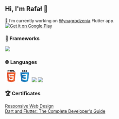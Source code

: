 <!--
**RafalDadas/RafalDadas** is a ✨ _special_ ✨ repository because its `README.md` (this file) appears on your GitHub profile.

Here are some ideas to get you started:

- 🔭 I’m currently working on ...
- 🌱 I’m currently learning ...
- 👯 I’m looking to collaborate on ...
- 🤔 I’m looking for help with ...
- 💬 Ask me about ...
- 📫 How to reach me: ...
- 😄 Pronouns: ...
- ⚡ Fun fact: ...
-->

<!-- Play Store Badge: https://github.com/RafalDadas/RafalDadas/assets/58176891/cb0b5947-23f8-49da-a86f-4d48397179ef -->

## Hi, I'm Rafał 👋
🔭 I’m currently working on [Wynagrodzenia](https://play.google.com/store/apps/details?id=dev.dadas.wynagrodzenia) Flutter app.<br>
<a href='https://play.google.com/store/apps/details?id=dev.dadas.wynagrodzenia&pcampaignid=pcampaignidMKT-Other-global-all-co-prtnr-py-PartBadge-Mar2515-1'><img height="40" alt='Get it on Google Play' src='https://play.google.com/intl/en_us/badges/static/images/badges/en_badge_web_generic.png'/></a>


### 🔨 Frameworks
<code><img src="https://github.com/RafalDadas/RafalDadas/assets/58176891/7b9ca455-8beb-483e-9aff-0da1614b5a52" height="35"></code>
### 🌐 Languages
<code><img height="40" src="https://raw.githubusercontent.com/github/explore/80688e429a7d4ef2fca1e82350fe8e3517d3494d/topics/html/html.png"></code>
<code><img height="40" src="https://raw.githubusercontent.com/github/explore/80688e429a7d4ef2fca1e82350fe8e3517d3494d/topics/css/css.png"></code>
<code><img height="40" src="https://github.com/RafalDadas/RafalDadas/assets/58176891/d863df0f-8c30-4c26-8344-a6fc1cb82c54"></code>
<code><img height="40" src="https://github.com/RafalDadas/RafalDadas/assets/58176891/c50e13bf-01b9-4755-b50e-87a751b5c852"></code>
### 🏆 Certificates
[Responsive Web Design](https://www.freecodecamp.org/certification/fcc4213f089-fc91-4398-a3e5-64e2537f978c/responsive-web-design)<br>
[Dart and Flutter: The Complete Developer's Guide](https://www.udemy.com/certificate/UC-57cdf349-8eb4-4fc7-a379-852bde589b71/)
